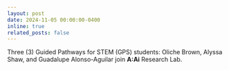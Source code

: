 ```yaml
---
layout: post
date: 2024-11-05 00:00:00-0400
inline: true
related_posts: false
---
```


Three (3) Guided Pathways for STEM (GPS) students: Oliche Brown, Alyssa Shaw, and Guadalupe Alonso-Aguilar join **A:Ai** Research Lab.

